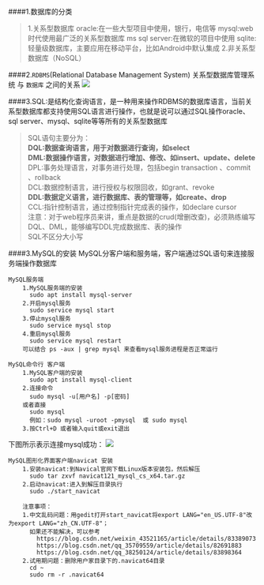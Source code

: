 ####1.数据库的分类 
> 1.关系型数据库
	oracle:在一些大型项目中使用，银行，电信等 
	mysql:web时代使用最广泛的关系型数据库
	ms sql server:在微软的项目中使用 
	sqlite:轻量级数据库，主要应用在移动平台，比如Android中默认集成 
> 2.非关系型数据库（NoSQL）  

####2.`RDBMS`(Relational Database Management System) 关系型数据库管理系统 与 `数据库` 之间的关系
![](https://i.imgur.com/mAb7fQw.png)  

####3.SQL:是结构化查询语言，是一种用来操作RDBMS的数据库语言，当前关系型数据库都支持使用SQL语言进行操作，也就是说可以通过SQL操作oracle、sql server、mysql、sqlite等等所有的关系型数据库  

> SQL语句主要分为：  
> **DQL:数据查询语言，用于对数据进行查询，如select**   
> **DML:数据操作语言，对数据进行增加、修改、如insert、update、delete**   
> DPL:事务处理语言，对事务进行处理，包括begin transaction 、commit 、rollback   
> DCL:数据控制语言，进行授权与权限回收，如grant、revoke    
> **DDL:数据定义语言，进行数据库、表的管理等，如create、drop**     
> CCL:指针控制语言，通过控制指针完成表的操作，如declare cursor         
> 注意：对于web程序员来讲，重点是数据的crud(增删改查)，必须熟练编写DQL、DML，能够编写DDL完成数据库、表的操作  
> SQL不区分大小写
      
####3.MySQL的安装 
	MySQL分客户端和服务端，客户端通过SQL语句来连接服务端操作数据库
 
	MySQL服务端
		1.MySQL服务端的安装 
		  sudo apt install mysql-server 
		2.开启mysql服务
	      sudo service mysql start 
		3.停止mysql服务 
	      sudo service mysql stop    
		4.重启mysql服务 
		  sudo service mysql restart
		可以结合 ps -aux | grep mysql 来查看mysql服务进程是否正常运行  
	
	MySQL命令行 客户端 
		1.MySQL客户端的安装 
		  sudo apt install mysql-client 
		2.连接命令
		  sudo mysql -u[用户名] -p[密码]  
		或者直接
		  sudo mysql
		  例如：sudo mysql -uroot -pmysql  或 sudo mysql 
		3.按Ctrl+D 或者输入quit或exit退出
下图所示表示连接mysql成功：
![](https://i.imgur.com/vPVRT8G.png)
   
	MySQL图形化界面客户端navicat 安装 
		1.安装navicat:到Navical官网下载Linux版本安装包，然后解压 
		  sudo tar zxvf navicat121_mysql_cs_x64.tar.gz 
		2.启动navicat:进入到解压目录执行 
		  sudo ./start_navicat  
		
		注意事项：
		1.中文乱码问题：用gedit打开start_navicat将export LANG="en_US.UTF-8"改为export LANG="zh_CN.UTF-8"； 
		  如果还不能解决，可以参考   
			https://blog.csdn.net/weixin_43521165/article/details/83389073  
			https://blog.csdn.net/qq_35709559/article/details/82691883  
			https://blog.csdn.net/qq_38250124/article/details/83898364 
		2.试用期问题：删除用户家目录下的.navicat64目录 
		  cd ~
		  sudo rm -r .navicat64
			

